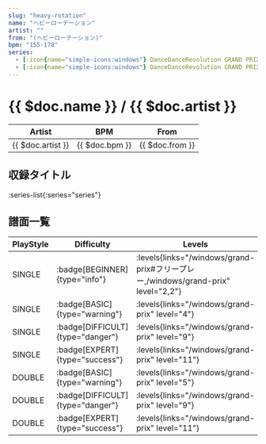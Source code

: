 ```yaml
---
slug: "heavy-rotation"
name: "ヘビーローテーション"
artist: ""
from: "(ヘビーローテーション)"
bpm: "155-178"
series:
  - [:icon{name="simple-icons:windows"} DanceDanceRevolution GRAND PRIX (フリープレー)](/windows/grand-prix#フリープレー)
  - [:icon{name="simple-icons:windows"} DanceDanceRevolution GRAND PRIX (グランプリプレー)](/windows/grand-prix)
---
```


# {{ $doc.name }} / {{ $doc.artist }}

|Artist|BPM|From|
|------|---|----|
|{{ $doc.artist }}|{{ $doc.bpm }}|{{ $doc.from }}|

## 収録タイトル

:series-list{:series="series"}

## 譜面一覧

|PlayStyle|Difficulty|Levels|Notes|Movie|
|---------|----------|------|-----|-----|
|SINGLE| :badge[BEGINNER]{type="info"}| :levels{links="/windows/grand-prix#フリープレー,/windows/grand-prix" level="2,2"}|83/0||
|SINGLE| :badge[BASIC]{type="warning"}| :levels{links="/windows/grand-prix" level="4"}|159/19||
|SINGLE| :badge[DIFFICULT]{type="danger"}| :levels{links="/windows/grand-prix" level="9"}|285/33||
|SINGLE| :badge[EXPERT]{type="success"}| :levels{links="/windows/grand-prix" level="11"}|365/36||
|DOUBLE| :badge[BASIC]{type="warning"}| :levels{links="/windows/grand-prix" level="5"}|164/19||
|DOUBLE| :badge[DIFFICULT]{type="danger"}| :levels{links="/windows/grand-prix" level="9"}|284/31||
|DOUBLE| :badge[EXPERT]{type="success"}| :levels{links="/windows/grand-prix" level="11"}|368/38||
